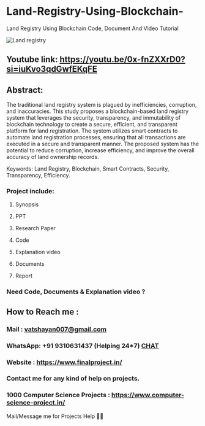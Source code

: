 # Land-Registry-Using-Blockchain-
Land Registry Using Blockchain Code, Document And Video Tutorial

![Land registry](https://github.com/user-attachments/assets/74b094cd-94d4-4455-b0b6-0259baa386fd)

## Youtube link: https://youtu.be/0x-fnZXXrD0?si=iuKvo3qdGwfEKqFE

## Abstract:
The traditional land registry system is plagued by inefficiencies, corruption, and inaccuracies. This study proposes a blockchain-based land registry system that leverages the security, transparency, and immutability of blockchain technology to create a secure, efficient, and transparent platform for land registration. The system utilizes smart contracts to automate land registration processes, ensuring that all transactions are executed in a secure and transparent manner. The proposed system has the potential to reduce corruption, increase efficiency, and improve the overall accuracy of land ownership records.

Keywords: Land Registry, Blockchain, Smart Contracts, Security, Transparency, Efficiency.

### Project include: 

1. Synopsis

2. PPT

3. Research Paper


4. Code

5. Explanation video

6. Documents

7. Report


### Need Code, Documents & Explanation video ? 

## How to Reach me :

### Mail : vatshayan007@gmail.com 

### WhatsApp: +91 9310631437 (Helping 24*7) **[CHAT](https://wa.me/message/CHWN2AHCPMAZK1)** 

### Website : https://www.finalproject.in/

### Contact me for any kind of help on projects.
### 1000 Computer Science Projects : https://www.computer-science-project.in/


Mail/Message me for Projects Help 🙏🏻
